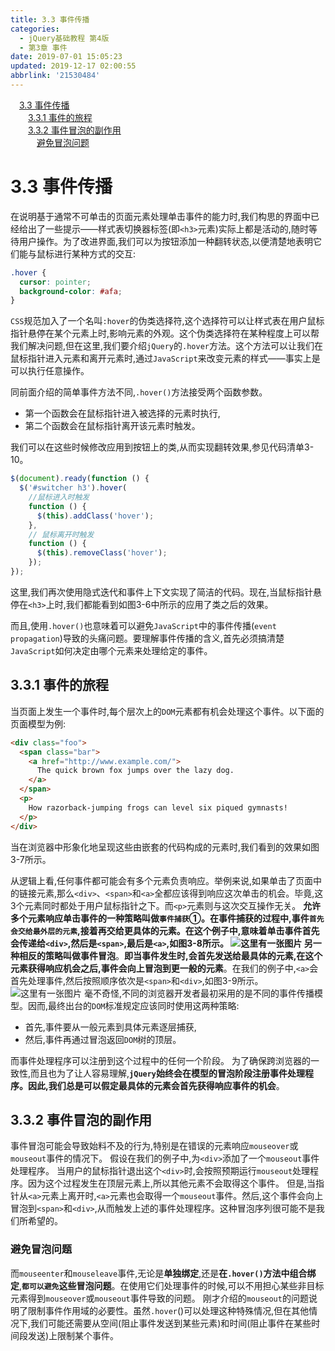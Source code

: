 ```yaml
---
title: 3.3 事件传播
categories: 
  - jQuery基础教程 第4版
  - 第3章 事件
date: 2019-07-01 15:05:23
updated: 2019-12-17 02:00:55
abbrlink: '21530484'
---
```

<div id='my_toc'><a href="/ReadingNotes/21530484/#3-3-事件传播" class="header_1">3.3 事件传播</a>&nbsp;<br><a href="/ReadingNotes/21530484/#3-3-1-事件的旅程" class="header_2">3.3.1 事件的旅程</a>&nbsp;<br><a href="/ReadingNotes/21530484/#3-3-2-事件冒泡的副作用" class="header_2">3.3.2 事件冒泡的副作用</a>&nbsp;<br><a href="/ReadingNotes/21530484/#避免冒泡问题" class="header_3">避免冒泡问题</a>&nbsp;<br></div>
<style>.header_1{margin-left: 1em;}.header_2{margin-left: 2em;}.header_3{margin-left: 3em;}.header_4{margin-left: 4em;}.header_5{margin-left: 5em;}.header_6{margin-left: 6em;}</style>
<!--more-->
<script>if (navigator.platform.search('arm')==-1){document.getElementById('my_toc').style.display = 'none';}var e,p = document.getElementsByTagName('p');while (p.length>0) {e = p[0];e.parentElement.removeChild(e);}</script>

<!--end-->
# 3.3 事件传播 #
在说明基于通常不可单击的页面元素处理单击事件的能力时,我们构思的界面中已经给出了一些提示——样式表切换器标签(即`<h3>`元素)实际上都是活动的,随时等待用户操作。为了改进界面,我们可以为按钮添加一种翻转状态,以便清楚地表明它们能与鼠标进行某种方式的交互:
```css
.hover { 
  cursor: pointer; 
  background-color: #afa; 
} 
```
`CSS`规范加入了一个名叫`:hover`的伪类选择符,这个选择符可以让样式表在用户鼠标指针悬停在某个元素上时,影响元素的外观。这个伪类选择符在某种程度上可以帮我们解决问题,但在这里,我们要介绍`jQuery`的`.hover`方法。这个方法可以让我们在鼠标指针进入元素和离开元素时,通过`JavaScript`来改变元素的样式——事实上是可以执行任意操作。

同前面介绍的简单事件方法不同,`.hover()`方法接受两个函数参数。
- 第一个函数会在鼠标指针进入被选择的元素时执行,
- 第二个函数会在鼠标指针离开该元素时触发。

我们可以在这些时候修改应用到按钮上的类,从而实现翻转效果,参见代码清单3-10。
```javascript
$(document).ready(function () {
  $('#switcher h3').hover(
    //鼠标进入时触发
    function () {
      $(this).addClass('hover');
    },
    // 鼠标离开时触发
    function () {
      $(this).removeClass('hover');
    });
});
```
这里,我们再次使用隐式迭代和事件上下文实现了简洁的代码。现在,当鼠标指针悬停在`<h3>`上时,我们都能看到如图3-6中所示的应用了类之后的效果。

而且,使用`.hover()`也意味着可以避免`JavaScript`中的事件传播(`event propagation`)导致的头痛问题。要理解事件传播的含义,首先必须搞清楚`JavaScript`如何决定由哪个元素来处理给定的事件。
## 3.3.1 事件的旅程 ##
当页面上发生一个事件时,每个层次上的`DOM`元素都有机会处理这个事件。以下面的页面模型为例:
```html
<div class="foo"> 
  <span class="bar"> 
    <a href="http://www.example.com/"> 
      The quick brown fox jumps over the lazy dog. 
    </a> 
  </span> 
  <p> 
    How razorback-jumping frogs can level six piqued gymnasts! 
  </p> 
</div> 
```
当在浏览器中形象化地呈现这些由嵌套的代码构成的元素时,我们看到的效果如图3-7所示。

从逻辑上看,任何事件都可能会有多个元素负责响应。举例来说,如果单击了页面中的链接元素,那么`<div>`、`<span>`和`<a>`全都应该得到响应这次单击的机会。毕竟,这3个元素同时都处于用户鼠标指针之下。而`<p>`元素则与这次交互操作无关。
**允许多个元素响应单击事件的一种策略叫做`事件捕获`**①。**在事件捕获的过程中,事件`首先会交给最外层的元素`,接着再交给更具体的元素**。在这个例子中,意味着单击事件首先会传递给`<div>`,然后是`<span>`,最后是`<a>`,如图3-8所示。
![这里有一张图片](https://image-1257720033.cos.ap-shanghai.myqcloud.com/blog/readbooknote/jQueryJiChuJiaoCheng4/chapter3/1.png)
另一种相反的策略叫做**事件冒泡**。**即当事件发生时,会首先发送给最具体的元素,在这个元素获得响应机会之后,事件会向上冒泡到更一般的元素**。在我们的例子中,`<a>`会首先处理事件,然后按照顺序依次是`<span>`和`<div>`,如图3-9所示。
![这里有一张图片](https://image-1257720033.cos.ap-shanghai.myqcloud.com/blog/readbooknote/jQueryJiChuJiaoCheng4/chapter3/2.png)
毫不奇怪,不同的浏览器开发者最初采用的是不同的事件传播模型。因而,最终出台的`DOM`标准规定应该同时使用这两种策略:
- 首先,事件要从一般元素到具体元素逐层捕获,
- 然后,事件再通过冒泡返回`DOM`树的顶层。

而事件处理程序可以注册到这个过程中的任何一个阶段。
为了确保跨浏览器的一致性,而且也为了让人容易理解,**`jQuery`始终会在模型的冒泡阶段注册事件处理程序。因此,我们总是可以假定最具体的元素会首先获得响应事件的机会**。
## 3.3.2 事件冒泡的副作用 ##
事件冒泡可能会导致始料不及的行为,特别是在错误的元素响应`mouseover`或`mouseout`事件的情况下。
假设在我们的例子中,为`<div>`添加了一个`mouseout`事件处理程序。
当用户的鼠标指针退出这个`<div>`时,会按照预期运行`mouseout`处理程序。因为这个过程发生在顶层元素上,所以其他元素不会取得这个事件。
但是,当指针从`<a>`元素上离开时,`<a>`元素也会取得一个`mouseout`事件。然后,这个事件会向上冒泡到`<span>`和`<div>`,从而触发上述的事件处理程序。这种冒泡序列很可能不是我们所希望的。
### 避免冒泡问题 ###
而`mouseenter`和`mouseleave`事件,无论是**单独绑定**,还是**在`.hover()`方法中组合绑定**,**`都可以避免`这些冒泡问题**。在使用它们处理事件的时候,可以不用担心某些非目标元素得到`mouseover`或`mouseout`事件导致的问题。
刚才介绍的`mouseout`的问题说明了限制事件作用域的必要性。虽然`.hover`()可以处理这种特殊情况,但在其他情况下,我们可能还需要从空间(阻止事件发送到某些元素)和时间(阻止事件在某些时间段发送)上限制某个事件。

